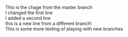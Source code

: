 This is the chage from the master branch  
I changed the first line   
I added a second line  
this is a new line from a different branch!  
This is some more testing of playing with new branches
